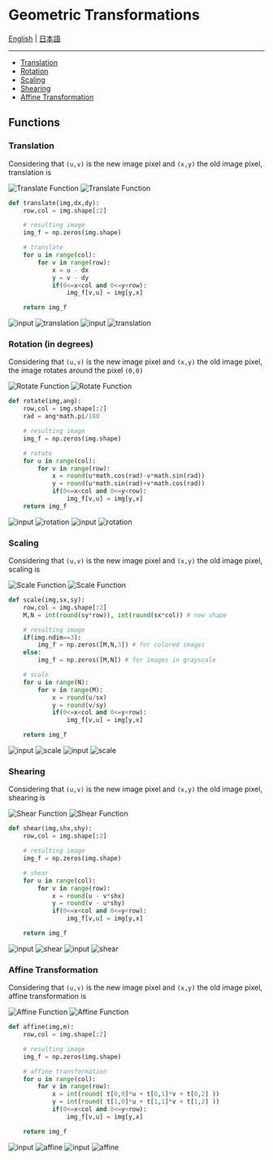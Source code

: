 
# Geometric Transformations

[English](README.en.md) | [日本語](README.md)

---------------------------------------

- [Translation](#translation)
- [Rotation](#rotation)
- [Scaling](#scaling)
- [Shearing](#shearing)
- [Affine Transformation](#affine) 

## Functions

### Translation<a id='translation'></a>

Considering that ``(u,v)`` is the new image pixel and ``(x,y)`` the old image pixel, translation is


![Translate Function](images/func_translation_0.png#gh-dark-mode-only)
![Translate Function](images/func_translation.png#gh-light-mode-only) 

```python
def translate(img,dx,dy):
    row,col = img.shape[:2]

    # resulting image
    img_f = np.zeros(img.shape)

    # translate
    for u in range(col):
        for v in range(row):
            x = u - dx
            y = v - dy
            if(0<=x<col and 0<=y<row):
                img_f[v,u] = img[y,x]

    return img_f
```

![input](images/input_0.png#gh-dark-mode-only) ![translation](images/output_1_0.png#gh-dark-mode-only)
![input](images/input.png#gh-light-mode-only) ![translation](images/output_1.png#gh-light-mode-only)

### Rotation (in degrees)<a id='rotation'></a>

Considering that ``(u,v)`` is the new image pixel and ``(x,y)`` the old image pixel, the image rotates around the pixel ``(0,0)``

![Rotate Function](images/func_rotation_0.png#gh-dark-mode-only)
![Rotate Function](images/func_rotation.png#gh-light-mode-only) 

```python
def rotate(img,ang):
    row,col = img.shape[:2]
    rad = ang*math.pi/180

    # resulting image
    img_f = np.zeros(img.shape)

    # rotate
    for u in range(col):
        for v in range(row):
            x = round(u*math.cos(rad)-v*math.sin(rad))
            y = round(u*math.sin(rad)+v*math.cos(rad))
            if(0<=x<col and 0<=y<row):
                img_f[v,u] = img[y,x]    
    return img_f
```

![input](images/input_0.png#gh-dark-mode-only) ![rotation](images/output_2_0.png#gh-dark-mode-only)
![input](images/input.png#gh-light-mode-only) ![rotation](images/output_2.png#gh-light-mode-only)

### Scaling<a id='scaling'></a>

Considering that ``(u,v)`` is the new image pixel and ``(x,y)`` the old image pixel, scaling is


![Scale Function](images/func_scale_0.png#gh-dark-mode-only)
![Scale Function](images/func_scale.png#gh-light-mode-only) 

```python
def scale(img,sx,sy):
    row,col = img.shape[:2]
    M,N = int(round(sy*row)), int(round(sx*col)) # new shape

    # resulting image
    if(img.ndim==3):
        img_f = np.zeros([M,N,3]) # for colored images
    else:
        img_f = np.zeros([M,N]) # for images in grayscale

    # scale
    for u in range(N):
        for v in range(M):
            x = round(u/sx)
            y = round(v/sy)
            if(0<=x<col and 0<=y<row):
                img_f[v,u] = img[y,x]

    return img_f
```

![input](images/input_0.png#gh-dark-mode-only) ![scale](images/output_3_0.png#gh-dark-mode-only)
![input](images/input.png#gh-light-mode-only) ![scale](images/output_3.png#gh-light-mode-only)

### Shearing<a id='shearing'></a>

Considering that ``(u,v)`` is the new image pixel and ``(x,y)`` the old image pixel, shearing is


![Shear Function](images/func_shear_0.png#gh-dark-mode-only)
![Shear Function](images/func_shear.png#gh-light-mode-only) 

```python
def shear(img,shx,shy):
    row,col = img.shape[:2]

    # resulting image
    img_f = np.zeros(img.shape)

    # shear
    for u in range(col):
        for v in range(row):
            x = round(u - v*shx)
            y = round(v - u*shy)
            if(0<=x<col and 0<=y<row):
                img_f[v,u] = img[y,x]

    return img_f
```

![input](images/input_0.png#gh-dark-mode-only) ![shear](images/output_4_0.png#gh-dark-mode-only)
![input](images/input.png#gh-light-mode-only) ![shear](images/output_4.png#gh-light-mode-only)

### Affine Transformation<a id='affine'></a>

Considering that ``(u,v)`` is the new image pixel and ``(x,y)`` the old image pixel, affine transformation is


![Affine Function](images/func_affine_0.png#gh-dark-mode-only)
![Affine Function](images/func_affine.png#gh-light-mode-only) 

```python
def affine(img,m):
    row,col = img.shape[:2]

    # resulting image
    img_f = np.zeros(img.shape)

    # affine transformation
    for u in range(col):
        for v in range(row):            
            x = int(round( t[0,0]*u + t[0,1]*v + t[0,2] ))
            y = int(round( t[1,0]*u + t[1,1]*v + t[1,2] ))
            if(0<=x<col and 0<=y<row):
                img_f[v,u] = img[y,x]

    return img_f
```

![input](images/input_0.png#gh-dark-mode-only) ![affine](images/output_5_0.png#gh-dark-mode-only)
![input](images/input.png#gh-light-mode-only) ![affine](images/output_5.png#gh-light-mode-only)
